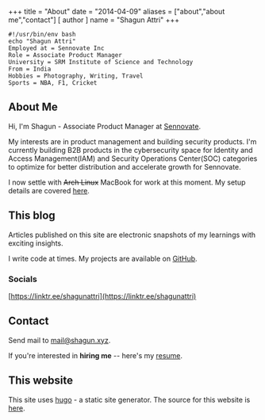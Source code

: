 +++
title = "About"
date = "2014-04-09"
aliases = ["about","about me","contact"]
[ author ]
  name = "Shagun Attri"
+++

```console
#!/usr/bin/env bash
echo "Shagun Attri"
Employed at = Sennovate Inc
Role = Associate Product Manager
University = SRM Institute of Science and Technology
From = India
Hobbies = Photography, Writing, Travel
Sports = NBA, F1, Cricket
```

## About Me

Hi, I'm Shagun - Associate Product Manager at [Sennovate](https://sennovate.com).

My interests are in product management and building security products. I'm currently building B2B products in the cybersecurity space for Identity and Access Management(IAM) and Security Operations Center(SOC) categories to optimize for better distribution and accelerate growth for Sennovate.

I now settle with ~~Arch Linux~~ MacBook for work at this moment. My setup details are covered [here](https://shagun.xyz/posts/setup/).

## This blog

Articles published on this site are electronic snapshots of my learnings with exciting insights.

I write code at times. My projects are available on
[GitHub](https://github.com/shagunattri).

### Socials

[https://linktr.ee/shagunattri](https://linktr.ee/shagunattri)

## Contact
Send mail to [mail@shagun.xyz](mailto:mail@shagun.xyz).

If you're interested in **hiring me** -- here's my
[resume](https://d1fdloi71mui9q.cloudfront.net/alpnyzJhQAO4IekxDnNm_Shagun_Attri_Resume.pdf).

## This website

This site uses [hugo](https://gohugo.io/) - a static site generator. The source for this website is [here](https://github.com/shagunattri/site).
